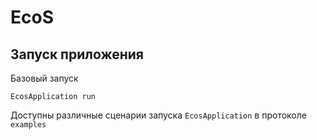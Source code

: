 # EcoS

## Запуск приложения
Базовый запуск
```smalltalk
EcosApplication run
```

Доступны различные сценарии запуска `EcosApplication` в протоколе `examples`

